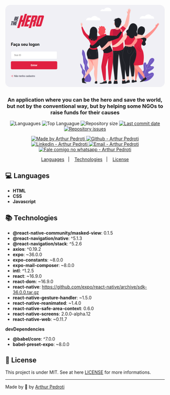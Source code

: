 <h1 align="center">
    <img alt="Be the Hero" src="../readme-logo.PNG"  width="800px" style="border-radius:16px;"/>
</h1>

<h3 align="center" >
  An application where you can be the hero and save the world, but not by the conventional way, but by helping some NGOs to raise funds for their causes
</h3>

<p align="center">
  <img alt="Languagues" src="https://img.shields.io/github/languages/count/ArthurPedroti/be-the-hero">
  <img alt="Top Languague" src="https://img.shields.io/github/languages/top/ArthurPedroti/be-the-hero">
  <img alt="Repository size" src="https://img.shields.io/github/repo-size/ArthurPedroti/be-the-hero">
  <a href="https://github.com/ArthurPedroti/be-the-hero/commits/master">
    <img alt="Last commit date" src="https://img.shields.io/github/last-commit/ArthurPedroti/be-the-hero">
  </a>
   <a href="https://github.com/ArthurPedroti/be-the-hero/issues">
    <img alt="Repository issues" src="https://img.shields.io/github/issues/ArthurPedroti/be-the-hero">
  </a>
</p>
<p align="center">

  <a href="https://github.com/ArthurPedroti" target="_blank">
    <img alt="Made by Arthur Pedroti" src="https://img.shields.io/badge/made%20by-Arthur_Pedroti-informational">
  </a>
  <a href="https://github.com/ArthurPedroti" target="_blank" >
    <img alt="Github - Arthur Pedroti" src="https://img.shields.io/badge/Github--%23F8952D?style=social&logo=github">
  </a>
  <a href="https://www.linkedin.com/in/arthurpedroti/" target="_blank" >
    <img alt="Linkedin - Arthur Pedroti" src="https://img.shields.io/badge/Linkedin--%23F8952D?style=social&logo=linkedin">
  </a>
  <a href="mailto:arthurpedroti@gmail.com" target="_blank" >
    <img alt="Email - Arthur Pedroti" src="https://img.shields.io/badge/Email--%23F8952D?style=social&logo=gmail">
  </a>
  <a href="https://api.whatsapp.com/send?phone=5519991830454"
        target="_blank" >
    <img alt="Fale comigo no whatsapp - Arthur Pedroti" src="https://img.shields.io/badge/Whatsapp--%23F8952D?style=social&logo=whatsapp">
  </a>

</p>

<p align="center">
  <a href="#computer-languages">Languages</a>&nbsp;&nbsp;&nbsp;|&nbsp;&nbsp;&nbsp;
  <a href="#books-technologies">Technologies</a>&nbsp;&nbsp;&nbsp;|&nbsp;&nbsp;&nbsp;
  <a href="#memo-license">License</a>
</p>

## :computer: Languages

- **HTML**
- **CSS**
- **Javascript**

## :books: Technologies

* **@react-native-community/masked-view**: 0.1.5
* **@react-navigation/native**: ^5.1.3
* **@react-navigation/stack**: ^5.2.6
* **axios**: ^0.19.2
* **expo**: ~36.0.0
* **expo-constants**: ~8.0.0
* **expo-mail-composer**: ~8.0.0
* **intl**: ^1.2.5
* **react**: ~16.9.0
* **react-dom**: ~16.9.0
* **react-native**: https://github.com/expo/react-native/archive/sdk-36.0.0.tar.gz
* **react-native-gesture-handler**: ~1.5.0
* **react-native-reanimated**: ~1.4.0
* **react-native-safe-area-context**: 0.6.0
* **react-native-screens**: 2.0.0-alpha.12
* **react-native-web**: ~0.11.7

**devDependencies**

* **@babel/core**: ^7.0.0
* **babel-preset-expo**: ~8.0.0

## :memo: License

This project is under MIT. See at here [LICENSE](/LICENSE) for more informations.

---

Made by :blue_heart: by [Arthur Pedroti](https://github.com/ArthurPedroti)
